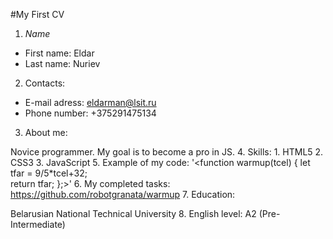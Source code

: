 #My First CV
1. *Name* 
* First name: Eldar
* Last name: Nuriev
2. Contacts:
* E-mail adress: eldarman@lsit.ru
* Phone number: +375291475134
3. About me:

Novice programmer. My goal is to become a pro in JS.
4. Skills:
	1. HTML5
	2. CSS3
	3. JavaScript
5. Example of my code:
'<function warmup(tcel) {
  let tfar = 9/5*tcel+32;  
    return tfar;
    };>'
6. My completed tasks:
https://github.com/robotgranata/warmup
7. Education:

Belarusian National Technical University
8. English level: A2 (Pre-Intermediate)
